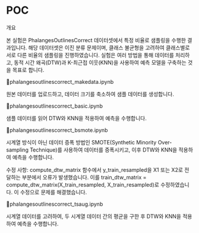 # POC

개요

본 실험은 PhalangesOutlinesCorrect 데이터셋에서 특정 비율로 샘플링을 수행한 결과입니다. 해당 데이터셋은 이진 분류 문제이며, 클래스 불균형을 고려하여 클래스별로 서로 다른 비율의 샘플링을 진행하였습니다. 실험은 여러 방법을 통해 데이터를 처리하고, 동적 시간 왜곡(DTW)과 K-최근접 이웃(KNN)을 사용하여 예측 모델을 구축하는 것을 목표로 합니다.

📁phalangesoutlinescorrect_makedata.ipynb

원본 데이터를 업로드하고, 데이터 크기를 축소하여 샘플 데이터를 생성합니다.

📁phalangesoutlinescorrect_basic.ipynb

샘플 데이터를 읽어 DTW와 KNN을 적용하여 예측을 수행합니다.


📁phalangesoutlinescorrect_bsmote.ipynb

시계열 방식이 아닌 데이터 증폭 방법인 SMOTE(Synthetic Minority Over-sampling Technique)를 사용하여 데이터를 증폭시키고, 이후 DTW와 KNN을 적용하여 예측을 수행합니다.

수정 사항: compute_dtw_matrix 함수에서 y_train_resampled을 X1 또는 X2로 전달하는 부분에서 오류가 발생했습니다. 이를 train_dtw_matrix = compute_dtw_matrix(X_train_resampled, X_train_resampled)로 수정하였습니다. 이 수정으로 문제를 해결했습니다.


📁phalangesoutlinescorrect_tsaug.ipynb

시계열 데이터를 고려하여, 두 시계열 데이터 간의 평균을 구한 후 DTW와 KNN을 적용하여 예측을 수행합니다.

